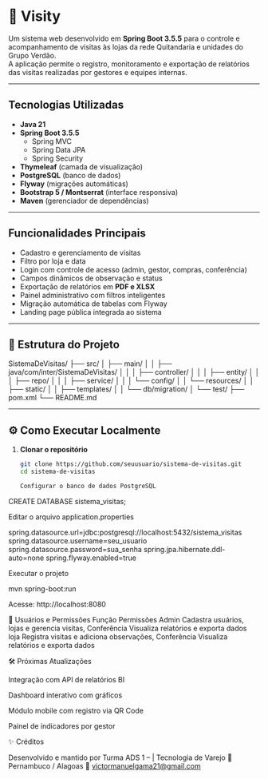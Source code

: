 # 🧾 Visity

Um sistema web desenvolvido em **Spring Boot 3.5.5** para o controle e acompanhamento de visitas às lojas da rede Quitandaria e unidades do Grupo Verdão.  
A aplicação permite o registro, monitoramento e exportação de relatórios das visitas realizadas por gestores e equipes internas.

---

## Tecnologias Utilizadas

- **Java 21**
- **Spring Boot 3.5.5**
  - Spring MVC  
  - Spring Data JPA  
  - Spring Security  
- **Thymeleaf** (camada de visualização)
- **PostgreSQL** (banco de dados)
-  **Flyway** (migrações automáticas)
-  **Bootstrap 5 / Montserrat** (interface responsiva)
- **Maven** (gerenciador de dependências)

---

## Funcionalidades Principais

- Cadastro e gerenciamento de visitas  
- Filtro por loja e data  
- Login com controle de acesso (admin, gestor, compras, conferência)  
- Campos dinâmicos de observação e status  
- Exportação de relatórios em **PDF e XLSX**  
- Painel administrativo com filtros inteligentes  
- Migração automática de tabelas com Flyway  
- Landing page pública integrada ao sistema  

---

## 🧭 Estrutura do Projeto

SistemaDeVisitas/
├── src/
│ ├── main/
│ │ ├── java/com/inter/SistemaDeVisitas/
│ │ │ ├── controller/
│ │ │ ├── entity/
│ │ │ ├── repo/
│ │ │ ├── service/
│ │ │ └── config/
│ │ └── resources/
│ │ ├── static/
│ │ ├── templates/
│ │ └── db/migration/
│ └── test/
├── pom.xml
└── README.md



---

## ⚙️ Como Executar Localmente

1. **Clonar o repositório**
   ```bash
   git clone https://github.com/seuusuario/sistema-de-visitas.git
   cd sistema-de-visitas

   Configurar o banco de dados PostgreSQL

CREATE DATABASE sistema_visitas;


Editar o arquivo application.properties

spring.datasource.url=jdbc:postgresql://localhost:5432/sistema_visitas
spring.datasource.username=seu_usuario
spring.datasource.password=sua_senha
spring.jpa.hibernate.ddl-auto=none
spring.flyway.enabled=true

Executar o projeto

mvn spring-boot:run


Acesse: http://localhost:8080


🔐 Usuários e Permissões
Função	Permissões
Admin	Cadastra usuários, lojas e gerencia visitas, Conferência	Visualiza relatórios e exporta dados
loja	Registra visitas e adiciona observações, Conferência	Visualiza relatórios e exporta dados

🛠️ Próximas Atualizações

Integração com API de relatórios BI

Dashboard interativo com gráficos

Módulo mobile com registro via QR Code

Painel de indicadores por gestor

✨ Créditos

Desenvolvido e mantido por
Turma ADS 1 – | Tecnologia de Varejo
📍 Pernambuco / Alagoas
📧 victormanuelgama21@gmail.com

